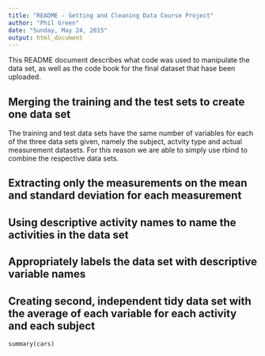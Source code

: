 ```yaml
---
title: "README - Getting and Cleaning Data Course Project"
author: "Phil Green"
date: "Sunday, May 24, 2015"
output: html_document
---
```


This README document describes what code was used to manipulate the data set, as well as the code book for the final dataset that hase been uploaded.

## Merging the training and the test sets to create one data set

The training and test data sets have the same number of variables for each of the three data sets given, namely the subject, actvity type and actual measurement datasets. For this reason we are able to simply use rbind to combine the respective data sets.
 
## Extracting only the measurements on the mean and standard deviation for each measurement

## Using descriptive activity names to name the activities in the data set

## Appropriately labels the data set with descriptive variable names

## Creating second, independent tidy data set with the average of each variable for each activity and each subject
 
```{r}
summary(cars)
```